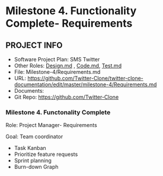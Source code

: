 # Milestone 4. Functionality Complete- Requirements

## PROJECT INFO

- Software Project Plan: SMS Twitter
- Other Roles: [Design.md](https://github.com/Twitter-Clone/twitter-clone-documentation/blob/master/milestone-4/Design.md) , [Code.md](https://github.com/Twitter-Clone/twitter-clone-documentation/blob/master/milestone-4/Code.md), [Test.md](https://github.com/Twitter-Clone/twitter-clone-documentation/blob/master/milestone-4/Test.md)
- File: Milestone-4/Requirements.md
- URL: https://github.com/Twitter-Clone/twitter-clone-documentation/edit/master/milestone-4/Requirements.md
- Documents: 
- Git Repo: https://github.com/Twitter-Clone

### Milestone 4. Functonality Complete

Role: Project Manager- Requirements

Goal: Team coordinator

- Task Kanban
- Prioritize feature requests
- Sprint planning
- Burn-down Graph

